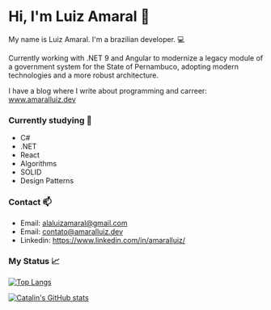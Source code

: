# Hi, I'm Luiz Amaral :wave:
 
My name is Luiz Amaral. I'm a brazilian developer. :computer: 

Currently working with .NET 9 and Angular to modernize a legacy module of a government system for the State of Pernambuco, adopting modern technologies and a more robust architecture.

I have a blog where I write about programming and carreer: www.amaralluiz.dev

### Currently studying :book:
- C#
- .NET
- React
- Algorithms
- SOLID
- Design Patterns

### Contact :mailbox:
- Email: alaluizamaral@gmail.com
- Email: contato@amaralluiz.dev
- Linkedin: https://www.linkedin.com/in/amaralluiz/

### My Status :chart_with_upwards_trend:

[![Top Langs](https://github-readme-stats.vercel.app/api/top-langs/?username=amaralluiz&hide=css,html&theme=dark)](https://github.com/anuraghazra/github-readme-stats)

[![Catalin's GitHub stats](https://github-readme-stats.vercel.app/api?username=amaralluiz&theme=dark)](https://github.com/anuraghazra/github-readme-stats)
